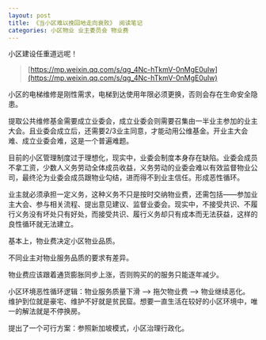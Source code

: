 ```yaml
---
layout: post
title: 《当小区难以挽回地走向衰败》 阅读笔记
categories: 小区物业 业主委员会 物业费
---
```


小区建设任重道远呢！

> [https://mp.weixin.qq.com/s/qg_4Nc-hTkmV-0nMgE0uIw](https://mp.weixin.qq.com/s/qg_4Nc-hTkmV-0nMgE0uIw)

小区的电梯维修是刚性需求，电梯到达使用年限必须更换，否则会存在生命安全隐患。

提取公共维修基金需要成立业委会，成立业委会则需要召集由一半业主参加的业主大会。且业委会成立后，还需要2/3业主同意，才能动用公维基金。开业主大会难、成立业委会难，这是一个普遍难题。

目前的小区管理制度过于理想化，现实中，业委会制度本身存在缺陷。业委会成员不拿工资，少数人义务劳动全体成员收益，义务劳动的业委会难以有效监督物业公司，最终沦为业委会成员跟物业勾结，进而得不到业主信任。形成恶性循环。

业主就必须承担一定义务，这种义务不只是按时交纳物业费，还需包括——参加业主大会、参与相关流程、提出意见建议、监督业委会。现实中，不接受共识、不履行义务没有坏处只有好处，而接受共识、履行义务却只有成本而无法获益，这样的良性循环就无法建立。

基本上，物业费决定小区物业品质。

不同业主对物业服务品质的要求有差异。

物业费应该跟着通货膨胀同步上涨，否则购买的的服务只能逐年减少。

小区环境恶性循环逻辑：物业服务质量下滑 —> 拖欠物业费 —> 物业继续恶化。 维护到位就是豪宅、维护不好就是贫民窟。想要一直生活在较好的小区环境中，唯一的解法就是不停换房。

提出了一个可行方案：参照新加坡模式，小区治理行政化。

